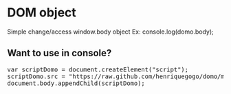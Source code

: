 # DOM object
Simple change/access window.body object
Ex: console.log(domo.body);
## Want to use in console?
<pre>
var scriptDomo = document.createElement(&quot;script&quot;);
scriptDomo.src = &quot;https://raw.github.com/henriquegogo/domo/master/jquery-domo.js&quot;;
document.body.appendChild(scriptDomo);
</pre>
